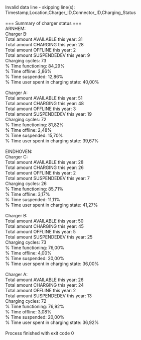 <br>
Invalid data line - skipping line(s): Timestamp,Location,Charger_ID,Connector_ID,Charging_Status<br>
<br>
=== Summary of charger status ===<br>
ARNHEM:<br>
  Charger B:<br>
  Total amount AVAILABLE this year: 31<br>
  Total amount CHARGING this year: 28<br>
  Total amount OFFLINE this year: 2<br>
  Total amount SUSPENDEDEV this year: 9<br>
    Charging cycles: 73<br>
    % Time functioning: 84,29%<br>
    % Time offline: 2,86%<br>
    % Time suspended: 12,86%<br>
    % Time user spent in charging state: 40,00%<br><br>
  Charger A:<br>
  Total amount AVAILABLE this year: 51<br>
  Total amount CHARGING this year: 48<br>
  Total amount OFFLINE this year: 3<br>
  Total amount SUSPENDEDEV this year: 19<br>
    Charging cycles: 72<br>
    % Time functioning: 81,82%<br>
    % Time offline: 2,48%<br>
    % Time suspended: 15,70%<br>
    % Time user spent in charging state: 39,67%<br><br>
EINDHOVEN:<br>
  Charger C:<br>
  Total amount AVAILABLE this year: 28<br>
  Total amount CHARGING this year: 26<br>
  Total amount OFFLINE this year: 2<br>
  Total amount SUSPENDEDEV this year: 7<br>
    Charging cycles: 26<br>
    % Time functioning: 85,71%<br>
    % Time offline: 3,17%<br>
    % Time suspended: 11,11%<br>
    % Time user spent in charging state: 41,27%<br><br>
  Charger B:<br>
  Total amount AVAILABLE this year: 50<br>
  Total amount CHARGING this year: 45<br>
  Total amount OFFLINE this year: 5<br>
  Total amount SUSPENDEDEV this year: 25<br>
    Charging cycles: 73<br>
    % Time functioning: 76,00%<br>
    % Time offline: 4,00%<br>
    % Time suspended: 20,00%<br>
    % Time user spent in charging state: 36,00%<br><br>
  Charger A:<br>
  Total amount AVAILABLE this year: 26<br>
  Total amount CHARGING this year: 24<br>
  Total amount OFFLINE this year: 2<br>
  Total amount SUSPENDEDEV this year: 13<br>
    Charging cycles: 72<br>
    % Time functioning: 76,92%<br>
    % Time offline: 3,08%<br>
    % Time suspended: 20,00%<br>
    % Time user spent in charging state: 36,92%<br>
<br>
Process finished with exit code 0<br>

